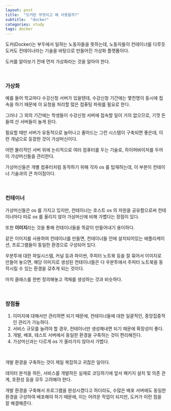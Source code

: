 ```yaml
---
layout: post
title:  "도커란 무엇이고 왜 사용할까?"
subtitle:  "docker"
categories: study
tags: docker
---
```


도커(Docker)는 부두에서 일하는 노동자들을 뜻하는데, 노동자들이 컨테이너를 다루듯 도커도 컨테이너라는 기술을 바탕으로 만들어진 가상화 플랫폼이다.

도커를 알아보기 전에 먼저 가상화라는 것을 알아야 한다.

<br>

### 가상화

예를 들어 학교마다 수강신청 서버가 있을텐데, 수강신청 기간에는 몇천명이 동시에 접속을 하기 때문에 이 요청을 처리할 많은 컴퓨팅 파워를 필요로 한다.

그러나 그 외의 기간에는 학생들이 수강신청 서버에 접속할 일이 거의 없으므로, 기껏 돈 들여 산 서버들이 놀게 된다.

필요할 때만 서버가 유동적으로 늘어나고 줄어드는 그런 시스템이 구축되면 좋은데, 이런 개념으로 등장한 것이 가상머신이다.

어떤 물리적인 서버 위에 논리적으로 여러 컴퓨터를 두는 기술로, 하이퍼바이저를 두어 이 가상머신들을 관리한다.

가상머신들은 개별 컴퓨터처럼 동작하기 위해 각자 os 를 탑재하는데, 이 부분이 컨테이너 기술과의 큰 차이점이다.

<br>

### 컨테이너

가상머신들은 os 를 가지고 있지만, 컨테이너는 호스트 os 의 자원을 공유함으로써 컨테이너마다 따로 os 를 올리지 않아 가상머신에 비해 가볍다는 장점이 있다.

또한 **이미지**라는 것을 통해 컨테이너들을 똑같이 만들어내기 용이하다.

같은 이미지를 사용하여 컨테이너를 만들면, 컨테이너들 안에 설치되어있는 애플리케이션, 프로그램들이 동일한 환경으로 구성되어 있다.

우분투에 대한 파일시스템, 커널 등과 파이썬, 주피터 노트북 등을 잘 묶어서 이미지로 만들어 놓으면, 해당 이미지로 생성된 컨테이너들은 다 우분투에서 주피터 노트북을 동작시킬 수 있는 환경을 갖추게 되는 것이다.

마치 클래스를 한번 정의해놓고 객체를 생성하는 것과 비슷하다.



<br>

### 장점들

1. 이미지에 대해서만 관리하면 되기 때문에, 컨테이너들에 대한 일괄적인, 중앙집중적인 관리가 가능하다.
2. 서비스 규모를 늘려야 할 경우, 컨테이너만 생성해내면 되기 때문에 확장성이 좋다.
3. 개발, 배포, 테스트 서버에서 동일한 환경을 구축하는 것이 편리해진다.
4. 가상머신과는 다르게 os 가 올라가지 않아서 가볍다.

<br>

개발 환경을 구축하는 것이 제일 복잡하고 귀찮은 일이다.

데이터 분석을 하든, 서비스를 개발하든 실제로 코딩하기에 앞서 패키지 설치 및 의존 관계, 호환성 등을 모두 고려해야 한다.

개발 환경을 구축해서 프로그램을 완성시켰다고 하더라도, 수많은 배포 서버에도 동일한 환경을 구성하여 배포해야 하기 때문에, 이는 어려운 작업이 되지만, 도커가 이런 점을 잘 해결해준다.
